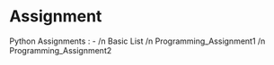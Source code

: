 # Assignment

Python Assignments : -
/n Basic List 
/n Programming_Assignment1
/n Programming_Assignment2
